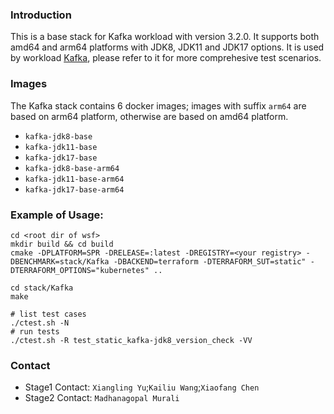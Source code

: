 ### Introduction

This is a base stack for Kafka workload with version 3.2.0. It supports both amd64 and arm64 platforms with JDK8, JDK11 and JDK17 options. It is used by workload [Kafka](../../workload/Kafka/), please refer to it for more comprehesive test scenarios.
### Images
The Kafka stack contains 6 docker images; images with suffix `arm64` are based on arm64 platform, otherwise are based on amd64 platform.
- `kafka-jdk8-base`
- `kafka-jdk11-base`
- `kafka-jdk17-base`
- `kafka-jdk8-base-arm64`
- `kafka-jdk11-base-arm64`
- `kafka-jdk17-base-arm64`


### Example of Usage:
``` 
cd <root dir of wsf>
mkdir build && cd build
cmake -DPLATFORM=SPR -DRELEASE=:latest -DREGISTRY=<your registry> -DBENCHMARK=stack/Kafka -DBACKEND=terraform -DTERRAFORM_SUT=static" -DTERRAFORM_OPTIONS="kubernetes" ..

cd stack/Kafka
make

# list test cases
./ctest.sh -N
# run tests
./ctest.sh -R test_static_kafka-jdk8_version_check -VV
```

### Contact

- Stage1 Contact: `Xiangling Yu`;`Kailiu Wang`;`Xiaofang Chen`
- Stage2 Contact: `Madhanagopal Murali` 